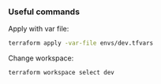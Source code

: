 ### Useful commands

Apply with var file:
```bash
terraform apply -var-file envs/dev.tfvars
```

Change workspace:
```bash
terraform workspace select dev
```
